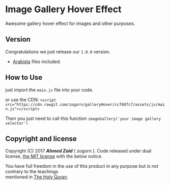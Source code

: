 # Image Gallery Hover Effect
Awesome gallery hover effect for images and other purposes.


## Version
Congratulations we just release our `1.0.0` version.
+ [Arabista](https://github.com/zogorn/arabista) files included.

## How to Use
just import the `main.js` file into your code.


or use the CDN:
`<script src="https://cdn.rawgit.com/zogorn/galleryHover/ccf687c7/assets/js/main.js"></script>`


Then you just need to call this function `imageGallery('your image gallery selector')`

## Copyright and license
Copyright (C) 2017 **_Ahmed Zaid_** ( zogorn ). Code released under dual license, [the MIT license](https://github.com/zogorn/startingKit/blob/master/LICENSE) with the below notice.

You have full freedom in the use of this product in any purpose but is not contrary to the teachings  
mentioned in [The Holy Quran](http://quran.ksu.edu.sa/index.php?l=en#aya=1_1&m=hafs&qaree=husary&trans=en_sh).
